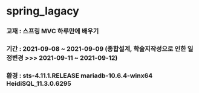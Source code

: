 # spring_lagacy
### 교재 : 스프링 MVC 하루만에 배우기
### 기간 : 2021-09-08 ~ 2021-09-09 (종합설계, 학술지작성으로 인한 일정변경 >>> 2021-09-11 ~ 2021-09-12)
### 환경 : sts-4.11.1.RELEASE mariadb-10.6.4-winx64 HeidiSQL_11.3.0.6295
